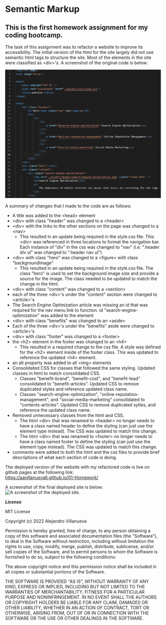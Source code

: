 # Semantic Markup #

## This is the first homework assignment for my coding bootcamp. ##

The task of this assignment was to refactor a website to improve its accessibility.  The initial version of the html for the site largely did not use semantic html tags to structure the site.  Most of the elements in the site were classified as \<div>'s.  A screenshot of the original code is below:

![A screenshot of the starting html code.  Note that most of the html elements are defined as div's and no alt attributes are assigned to the img elements.](./assets/images/initial_html.png)

A summary of changes that I made to the code are as follows:

* A title was added to the \<head> element
* \<div> with class "header" was changed to a \<header>
* \<div> with the links to the other sections on the page was changed to a \<nav>
    * This resulted in an update being required in the style.css file.  This \<div> was referenced in three locations to format the navigation bar.  Each instance of "div" in the css was changed to "nav" (i.e. ".header div ul" was changed to ".header nav ul")
* \<div> with class "hero" was changed to a \<figure> with class "backgroundImage"
    * This resulted in an update being required in the style.css file.  The class "hero" is used to set the background image size and provide a source for the image.  The class needed to be updated to match the change in the html.
* \<div> with class "content" was changed to a \<section>
* each of the three \<div>'s under the "content" section were changed to \<article>'s
* The Search Engine Optimization article was missing an id that was required for the nav menu link to function.  id "search-engine-optimization" was added to the element
* \<div> with class "benefits" was changed to an \<aside>
* Each of the three \<div>'s under the "benefits" aside were changed to \<article>'s
* \<div> with class "footer" was changed to a \<footer>
* the \<h2> element in the footer was changed to an \<h4>
    * This resulted in a required change to the css file.  A style was defined for the \<h2> element inside of the footer class.  This was updated to reference the updated \<h4> element.
* an alt property was added to all \<img> elements
* Consolidated CSS for classes that followed the same styling. Updated classes in html to match consolidated CSS. 
    * Classes "benefit-brand", "benefit-cost", and "benefit-lead" consolidated to "benefit-articles".  Updated CSS to remove duplicated styles and reference updated class name.
    * Classes "search-engine-optimization", "online-reputation-management", and "social-media-marketing" consolidated to "contents-articles".  Updated CSS to remove duplicated sytles, and reference the updated class name.
* Removed unnecessary classes from the html and CSS.
    * The html \<div> that was renamed to \<header> no longer needs to have a class named header to define the styling (can just use the element type instead).  The CSS was updated to match this change.
    * The html \<div> that was renamed to \<footer> no longer needs to have a class named footer to define the styling (can just use the element type instead).  The CSS was updated to match this change.
* comments were added to both the html and the css files to provide brief descriptions of what each section of code is doing.



The deployed version of the website with my refactored code is live on github pages at the following link:  
https://aavillanueva6.github.io/01-Homework/

A screenshot of the final deployed site is below:
![A screenshot of the deployed site.](./assets/images/deployedSiteScreenshot.png)

***License***

MIT License

Copyright (c) 2022 Alejandro Villanueva

Permission is hereby granted, free of charge, to any person obtaining a copy
of this software and associated documentation files (the "Software"), to deal
in the Software without restriction, including without limitation the rights
to use, copy, modify, merge, publish, distribute, sublicense, and/or sell
copies of the Software, and to permit persons to whom the Software is
furnished to do so, subject to the following conditions:

The above copyright notice and this permission notice shall be included in all
copies or substantial portions of the Software.

THE SOFTWARE IS PROVIDED "AS IS", WITHOUT WARRANTY OF ANY KIND, EXPRESS OR
IMPLIED, INCLUDING BUT NOT LIMITED TO THE WARRANTIES OF MERCHANTABILITY,
FITNESS FOR A PARTICULAR PURPOSE AND NONINFRINGEMENT. IN NO EVENT SHALL THE
AUTHORS OR COPYRIGHT HOLDERS BE LIABLE FOR ANY CLAIM, DAMAGES OR OTHER
LIABILITY, WHETHER IN AN ACTION OF CONTRACT, TORT OR OTHERWISE, ARISING FROM,
OUT OF OR IN CONNECTION WITH THE SOFTWARE OR THE USE OR OTHER DEALINGS IN THE
SOFTWARE.